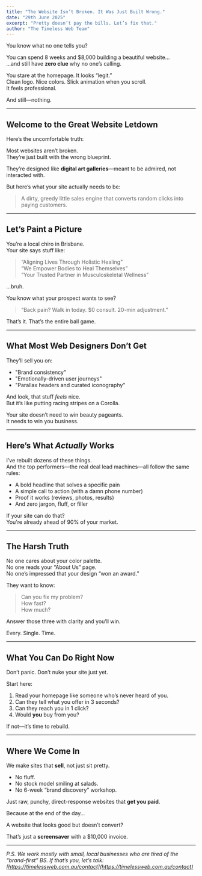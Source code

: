 ```yaml
---
title: "The Website Isn’t Broken. It Was Just Built Wrong."
date: "29th June 2025"
excerpt: "Pretty doesn’t pay the bills. Let’s fix that."
author: "The Timeless Web Team"
---
```


You know what no one tells you?

You can spend 8 weeks and $8,000 building a beautiful website…  
…and still have **zero clue** why no one’s calling.

You stare at the homepage. It looks “legit.”  
Clean logo. Nice colors. Slick animation when you scroll.  
It feels professional.

And still—nothing.

---

## Welcome to the Great Website Letdown

Here’s the uncomfortable truth:

Most websites aren’t broken.  
They’re just built with the wrong blueprint.

They’re designed like **digital art galleries**—meant to be admired, not interacted with.

But here’s what your site actually needs to be:

> A dirty, greedy little sales engine that converts random clicks into paying customers.

---

## Let’s Paint a Picture

You’re a local chiro in Brisbane.  
Your site says stuff like:

> “Aligning Lives Through Holistic Healing”  
> “We Empower Bodies to Heal Themselves”  
> “Your Trusted Partner in Musculoskeletal Wellness”

…bruh.

You know what your prospect wants to see?

> “Back pain? Walk in today. $0 consult. 20-min adjustment.”

That’s it. That’s the entire ball game.

---

## What Most Web Designers Don’t Get

They’ll sell you on:

-   "Brand consistency"
-   "Emotionally-driven user journeys"
-   "Parallax headers and curated iconography"

And look, that stuff _feels_ nice.  
But it’s like putting racing stripes on a Corolla.

Your site doesn’t need to win beauty pageants.  
It needs to win you business.

---

## Here’s What _Actually_ Works

I’ve rebuilt dozens of these things.  
And the top performers—the real deal lead machines—all follow the same rules:

-   A bold headline that solves a specific pain
-   A simple call to action (with a damn phone number)
-   Proof it works (reviews, photos, results)
-   And zero jargon, fluff, or filler

If your site can do that?  
You're already ahead of 90% of your market.

---

## The Harsh Truth

No one cares about your color palette.  
No one reads your “About Us” page.  
No one’s impressed that your design “won an award.”

They want to know:

> Can you fix my problem?  
> How fast?  
> How much?

Answer those three with clarity and you’ll win.

Every. Single. Time.

---

## What You Can Do Right Now

Don’t panic. Don’t nuke your site just yet.

Start here:

1. Read your homepage like someone who’s never heard of you.
2. Can they tell what you offer in 3 seconds?
3. Can they reach you in 1 click?
4. Would **you** buy from you?

If not—it’s time to rebuild.

---

## Where We Come In

We make sites that **sell**, not just sit pretty.

-   No fluff.
-   No stock model smiling at salads.
-   No 6-week “brand discovery” workshop.

Just raw, punchy, direct-response websites that **get you paid**.

Because at the end of the day…

A website that looks good but doesn’t convert?

That’s just a **screensaver** with a $10,000 invoice.

---

_P.S. We work mostly with small, local businesses who are tired of the “brand-first” BS. If that’s you, let’s talk: [https://timelessweb.com.au/contact](https://timelessweb.com.au/contact)_
